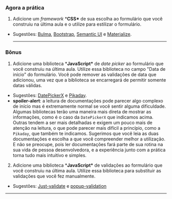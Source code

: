 ### Agora a prática

1. Adicione um *framework* ***CSS\*** de sua escolha ao formulário que você construiu na última aula e o utilize para estilizar o formulário.

- Sugestões: [Bulma](https://bulma.io/), [Bootstrap](https://getbootstrap.com/), [Semantic UI](https://semantic-ui.com/) e [Materialize](https://materializecss.com/).

  ---

### Bônus

1. Adicione uma biblioteca ***JavaScript\*** de *date picker* ao formulário que você construiu na última aula. Utilize essa biblioteca no campo "Data de início" do formulário. Você pode remover as validações de data que adicionou, uma vez que a biblioteca se encarregará de permitir somente datas válidas.

- Sugestões: [DatePickerX](https://github.com/AvroraTeam/DatePickerX) e [Pikaday](https://github.com/Pikaday/Pikaday).
- **spoiler-alert**: a leitura de documentações pode parecer algo complexo de início mas é extremamente normal se você sentir alguma dificuldade. Algumas bibliotecas terão uma maneira mais direta de mostrar as informações, como é o caso da `DatePickerX` que indicamos acima. Outras tendem a ser mais detalhadas e exigem um pouco mais de atenção na leitura, o que pode parecer mais difícil a princípio, como a `Pikaday`, que também te indicamos. Sugerimos que você leia as duas documentações e escolha a que você compreender melhor a utilização. E não se preocupe, pois ler documentações fará parte de sua rotina na sua vida de pessoa desenvolvedora, e a experiência junto com a prática torna tudo mais intuitivo e simples.

2. Adicione uma biblioteca ***JavaScript\*** de validações ao formulário que você construiu na última aula. Utilize essa biblioteca para substituir as validações que você fez manualmente.

- Sugestões: [Just-validate](https://github.com/horprogs/Just-validate) e [popup-validation](https://github.com/AntonLapshin/popup-validation)

------